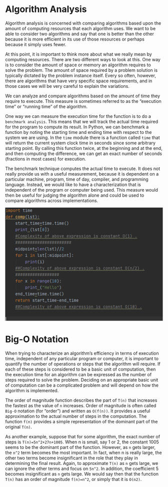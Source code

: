 # Algorithm Analysis

Algorithm analysis is concerned with comparing algorithms based upon the amount of computing resources that each algorithm uses. We want to be able to consider two algorithms and say that one is better than the other because it is more efficient in its use of those resources or perhaps because it simply uses fewer.

At this point, it is important to think more about what we really mean by computing resources. There are two different ways to look at this. One way is to consider the amount of space or memory an algorithm requires to solve the problem. The amount of space required by a problem solution is typically dictated by the problem instance itself. Every so often, however, there are algorithms that have very specific space requirements, and in those cases we will be very careful to explain the variations.

We can analyze and compare algorithms based on the amount of time they require to execute. This measure is sometimes referred to as the “execution time” or “running time” of the algorithm. 

One way we can measure the execution time for the function is to do a ```benchmark analysis```. This means that we will track the actual time required for the program to compute its result. In Python, we can benchmark a function by noting the starting time and ending time with respect to the system we are using. In the ```time``` module there is a function called ```time``` that will return the current system clock time in seconds since some arbitrary starting point. By calling this function twice, at the beginning and at the end, and then computing the difference, we can get an exact number of seconds (fractions in most cases) for execution.

The benchmark technique computes the actual time to execute. It does not really provide us with a useful measurement, because it is dependent on a particular machine, program, time of day, compiler, and programming language. Instead, we would like to have a characterization that is independent of the program or computer being used. This measure would then be useful for judging the algorithm alone and could be used to compare algorithms across implementations.

![](images/Algo_analysis.PNG)

# Big-O Notation

When trying to characterize an algorithm’s efficiency in terms of execution time, independent of any particular program or computer, it is important to quantify the number of operations or steps that the algorithm will require. If each of these steps is considered to be a basic unit of computation, then the execution time for an algorithm can be expressed as the number of steps required to solve the problem. Deciding on an appropriate basic unit of computation can be a complicated problem and will depend on how the algorithm is implemented.

The order of magnitude function describes the part of ```T(n)``` that increases the fastest as the value of ```n``` increases. Order of magnitude is often called ```Big-O``` notation (for “order”) and written as ```O(f(n))```. It provides a useful approximation to the actual number of steps in the computation. The function ```f(n)``` provides a simple representation of the dominant part of the original ```T(n)```.

As another example, suppose that for some algorithm, the exact number of steps is ```T(n)=5n^2+27n+1005```. When n is small, say 1 or 2, the constant 1005 seems to be the dominant part of the function. However, as ```n``` gets larger, the ```n^2``` term becomes the most important. In fact, when n is really large, the other two terms become insignificant in the role that they play in determining the final result. Again, to approximate ```T(n)``` as ```n``` gets large, we can ignore the other terms and focus on ```5n^2```. In addition, the coefficient 5 becomes insignificant as ```n``` gets large. We would say then that the function ```T(n)``` has an order of magnitude ```f(n)=n^2```, or simply that it is ```O(n2)```.